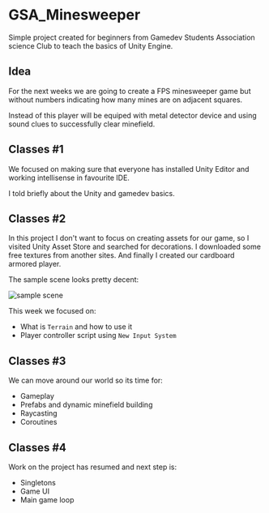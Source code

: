 # GSA_Minesweeper

Simple project created for beginners from Gamedev Students Association science Club to teach the basics of Unity Engine.

## Idea

For the next weeks we are going to create a FPS minesweeper game but without numbers indicating how many mines are on adjacent squares.

Instead of this player will be equiped with metal detector device and using sound clues to successfully clear minefield.

## Classes #1

We focused on making sure that everyone has installed Unity Editor and working intellisense in favourite IDE.

I told briefly about the Unity and gamedev basics.

## Classes #2

In this project I don't want to focus on creating assets for our game, so I visited Unity Asset Store and searched for decorations. I downloaded some free textures from another sites. And finally I created our cardboard armored player.

The sample scene looks pretty decent:

![sample scene](https://user-images.githubusercontent.com/57668948/205516133-e44288ca-2136-4595-933d-0eed18be2260.png)

This week we focused on:

- What is `Terrain` and how to use it
- Player controller script using `New Input System`

## Classes #3

We can move around our world so its time for:

- Gameplay
- Prefabs and dynamic minefield building
- Raycasting
- Coroutines

## Classes #4

Work on the project has resumed and next step is:

- Singletons
- Game UI
- Main game loop
